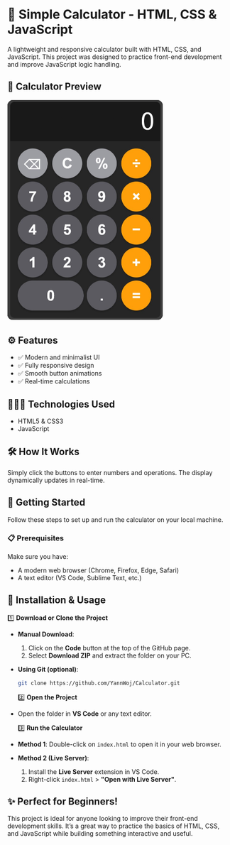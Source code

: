 # 🔢 Simple Calculator - HTML, CSS & JavaScript

A lightweight and responsive calculator built with HTML, CSS, and JavaScript. This project was designed to practice front-end development and improve JavaScript logic handling.

## 📸 Calculator Preview

<img src="./assets/CalculatorPreview.png" width="350" height="auto" alt="Calculator Preview">

## ⚙️ Features

-  ✅ Modern and minimalist UI
-  ✅ Fully responsive design
-  ✅ Smooth button animations
-  ✅ Real-time calculations

## 👨🏻‍💻 Technologies Used

-  HTML5 & CSS3
-  JavaScript

## 🛠️ How It Works

Simply click the buttons to enter numbers and operations. The display dynamically updates in real-time.

## 🏁 Getting Started

Follow these steps to set up and run the calculator on your local machine.

### 📋 Prerequisites

Make sure you have:

-  A modern web browser (Chrome, Firefox, Edge, Safari)
-  A text editor (VS Code, Sublime Text, etc.)

## 🚀 Installation & Usage

1️⃣ **Download or Clone the Project**

-  **Manual Download**:
   1. Click on the **Code** button at the top of the GitHub page.
   2. Select **Download ZIP** and extract the folder on your PC.
-  **Using Git (optional)**:

   ```bash
   git clone https://github.com/YannWoj/Calculator.git
   ```

   2️⃣ **Open the Project**

-  Open the folder in **VS Code** or any text editor.

   3️⃣ **Run the Calculator**

-  **Method 1**: Double-click on `index.html` to open it in your web browser.
-  **Method 2 (Live Server)**:
   1. Install the **Live Server** extension in VS Code.
   2. Right-click `index.html` > **"Open with Live Server"**.

## ✨ Perfect for Beginners!

This project is ideal for anyone looking to improve their front-end development skills. It’s a great way to practice the basics of HTML, CSS, and JavaScript while building something interactive and useful.
